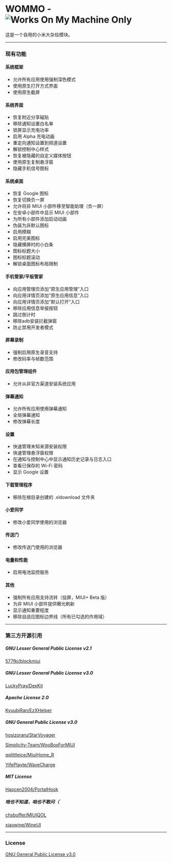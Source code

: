 # WOMMO - <img alt="Works On My Machine Only" src="https://img.shields.io/badge/Works%20On-My%20Machine%20Only-brightgreen">

这是一个自用的小米大杂烩模块。

---

### 现有功能

#### 系统框架

- 允许所有应用使用强制深色模式
- 使用原生打开方式界面
- 使用原生截屏

#### 系统界面

- 恢复附近分享磁贴
- 移除通知设置白名单
- 锁屏显示充电功率
- 启用 Alpha 充电动画
- 重定向通知设置到频道设置
- 解锁控制中心样式
- 恢复被隐藏的自定义媒体按钮
- 使用原生复制悬浮窗
- 隐藏手机信号图标

#### 系统桌面

- 恢复 Google 图标
- 恢复切换负一屏
- 允许将非 MIUI 小部件移至智能助理（负一屏）
- 在安卓小部件中显示 MIUI 小部件
- 为所有小部件添加启动动画
- 伪装为非默认图标
- 启用模糊
- 启用完美图标
- 隐藏横屏时的小白条
- 图标标题大小
- 图标标题滚动
- 解锁桌面图标布局限制

#### 手机管家/平板管家

- 向应用管理页添加“原生应用管理”入口
- 向应用详情页添加“原生应用信息”入口
- 向应用详情页添加“默认打开”入口
- 移除应用信息举报按钮
- 跳过倒计时
- 移除adb安装拦截弹窗
- 防止禁用开发者模式

#### 屏幕录制

- 强制启用原生录音支持
- 修改码率与帧数范围

#### 应用包管理组件

- 允许从非官方渠道安装系统应用

#### 弹幕通知

- 允许所有应用使用弹幕通知
- 全局弹幕通知
- 修改弹幕长度

#### 设置

- 快速管理未知来源安装权限
- 快速管理悬浮窗权限
- 在通知与控制中心中显示通知历史记录与日志入口
- 查看已保存的 Wi-Fi 密码
- 显示 Google 设置

#### 下载管理程序

- 移除在根目录创建的 .xldownload 文件夹

#### 小爱同学

- 修改小爱同学使用的浏览器

#### 传送门

- 修改传送门使用的浏览器

#### 电量和性能

- 启用电池监控服务

#### 其他

- 强制所有应用支持流转（投屏，MIUI+ Beta 版）
- 为非 MIUI 小部件提供曝光刷新
- 显示通知重要程度
- 移除自适应图标边界线（所有已勾选的作用域）

---

### 第三方开源引用

##### GNU Lesser General Public License v2.1

[577fkj/blockmiui](https://github.com/Block-Network/blockmiui)

##### GNU Lesser General Public License v3.0

[LuckyPray/DexKit](https://github.com/LuckyPray/DexKit)

##### Apache License 2.0

[KyuubiRan/EzXHelper](https://github.com/KyuubiRan/EzXHelper)

##### GNU General Public License v3.0

[hosizoraru/StarVoyager](https://github.com/hosizoraru/StarVoyager)

[Simplicity-Team/WooBoxForMIUI](https://github.com/Simplicity-Team/WooBoxForMIUI)

[qqlittleice/MiuiHome_R](https://github.com/qqlittleice/MiuiHome_R)

[YifePlayte/WaveCharge](https://github.com/YifePlayte/WaveCharge)

##### MIT License

[Haocen2004/PortalHook](https://github.com/Haocen2004/PortalHook)

##### 啥也不知道，咱也不敢问（

[chsbuffer/MIUIQOL](https://github.com/chsbuffer/MIUIQOL)

[xiaowine/WineUI](https://github.com/xiaowine/WineUI)

---

### License

[GNU General Public License v3.0](https://github.com/YifePlayte/WOMMO/blob/main/LICENSE)
